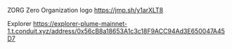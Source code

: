 ZORG Zero Organization 
logo
https://jmp.sh/y1arXLT8

Explorer 
https://explorer-plume-mainnet-1.t.conduit.xyz/address/0x56cB8a18653A1c3c18F9ACC94Ad3E650047A45D7
